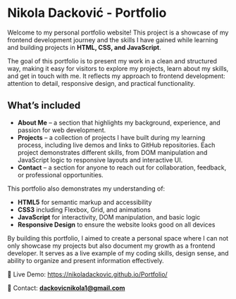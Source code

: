 # Nikola Dacković - Portfolio

Welcome to my personal portfolio website! This project is a showcase of my frontend development journey and the skills I have gained while learning and building projects in **HTML, CSS, and JavaScript**.  

The goal of this portfolio is to present my work in a clean and structured way, making it easy for visitors to explore my projects, learn about my skills, and get in touch with me. It reflects my approach to frontend development: attention to detail, responsive design, and practical functionality.  

## What’s included
- **About Me** – a section that highlights my background, experience, and passion for web development.  
- **Projects** – a collection of projects I have built during my learning process, including live demos and links to GitHub repositories. Each project demonstrates different skills, from DOM manipulation and JavaScript logic to responsive layouts and interactive UI.  
- **Contact** – a section for anyone to reach out for collaboration, feedback, or professional opportunities.  

This portfolio also demonstrates my understanding of:  
- **HTML5** for semantic markup and accessibility  
- **CSS3** including Flexbox, Grid, and animations  
- **JavaScript** for interactivity, DOM manipulation, and basic logic  
- **Responsive Design** to ensure the website looks good on all devices  

By building this portfolio, I aimed to create a personal space where I can not only showcase my projects but also document my growth as a frontend developer. It serves as a live example of my coding skills, design sense, and ability to organize and present information effectively.  

🔗 Live Demo: https://nikoladackovic.github.io/Portfolio/

📩 Contact: **dackovicnikola1@gmail.com**
